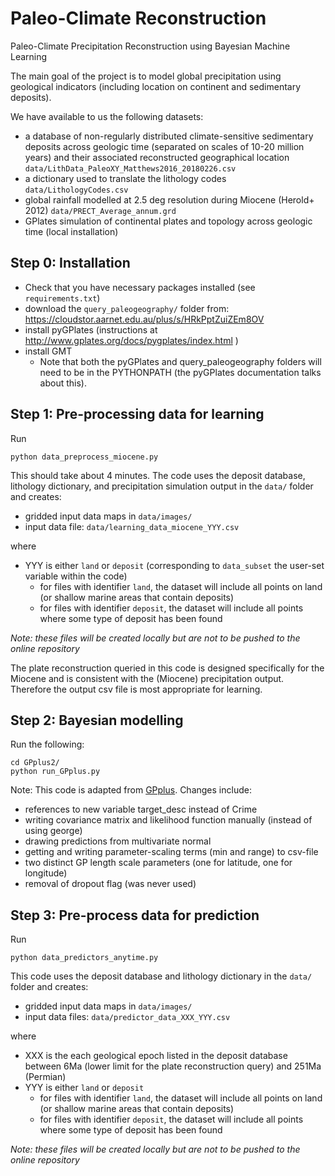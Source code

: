 # Paleo-Climate Reconstruction
Paleo-Climate Precipitation Reconstruction using Bayesian Machine Learning

The main goal of the project is to model global precipitation using geological indicators (including location on continent and sedimentary deposits).

We have available to us the following datasets:
- a database of non-regularly distributed climate-sensitive sedimentary deposits across geologic time (separated on scales of 10-20 million years) and their associated reconstructed geographical location `data/LithData_PaleoXY_Matthews2016_20180226.csv`
- a dictionary used to translate the lithology codes `data/LithologyCodes.csv`
- global rainfall modelled at 2.5 deg resolution during Miocene (Herold+ 2012) `data/PRECT_Average_annum.grd`
- GPlates simulation of continental plates and topology across geologic time (local installation)



## Step 0: Installation
* Check that you have necessary packages installed (see `requirements.txt`)
* download the `query_paleogeography/` folder from: https://cloudstor.aarnet.edu.au/plus/s/HRkPptZuiZEm8OV 
* install pyGPlates (instructions at http://www.gplates.org/docs/pygplates/index.html )
* install GMT
  * Note that both the pyGPlates and query_paleogeography folders will need to be in the PYTHONPATH (the pyGPlates documentation talks about this).

## Step 1: Pre-processing data for learning
Run
```
python data_preprocess_miocene.py
```
This should take about 4 minutes. The code uses the deposit database, lithology dictionary, and precipitation simulation output in the `data/` folder and creates:
* gridded input data maps in `data/images/`
* input data file: `data/learning_data_miocene_YYY.csv`

where 

* YYY is either `land` or `deposit` (corresponding to `data_subset` the user-set variable within the code)
  * for files with identifier `land`, the dataset will include all points on land (or shallow marine areas that contain deposits)
  * for files with identifier `deposit`, the dataset will include all points where some type of deposit has been found

_Note: these files will be created locally but are not to be pushed to the online repository_

The plate reconstruction queried in this code is designed specifically for the Miocene and is consistent with the (Miocene) precipitation output. Therefore the output csv file is most appropriate for learning.


## Step 2: Bayesian modelling
Run the following:
```
cd GPplus2/
python run_GPplus.py
```
Note: This code is adapted from [GPplus](https://github.com/sebhaan/GPplus). Changes include:
* references to new variable target_desc instead of Crime
* writing covariance matrix and likelihood function manually (instead of using george)
* drawing predictions from multivariate normal
* getting and writing parameter-scaling terms (min and range) to csv-file
* two distinct GP length scale parameters (one for latitude, one for longitude)
* removal of dropout flag (was never used)


## Step 3: Pre-process data for prediction
Run
```
python data_predictors_anytime.py
```
This code uses the deposit database and lithology dictionary in the `data/` folder and creates:
* gridded input data maps in `data/images/`
* input data files: `data/predictor_data_XXX_YYY.csv`

where 

* XXX is the each geological epoch listed in the deposit database between 6Ma (lower limit for the plate reconstruction query) and 251Ma (Permian)
* YYY is either `land` or `deposit`
  * for files with identifier `land`, the dataset will include all points on land (or shallow marine areas that contain deposits)
  * for files with identifier `deposit`, the dataset will include all points where some type of deposit has been found

_Note: these files will be created locally but are not to be pushed to the online repository_


 